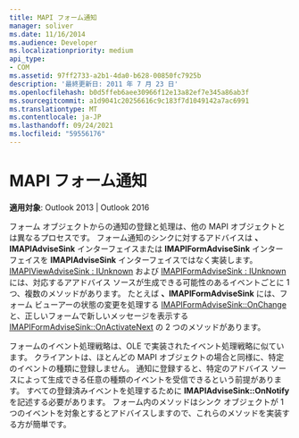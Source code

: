 ```yaml
---
title: MAPI フォーム通知
manager: soliver
ms.date: 11/16/2014
ms.audience: Developer
ms.localizationpriority: medium
api_type:
- COM
ms.assetid: 97ff2733-a2b1-4da0-b628-00850fc7925b
description: '最終更新日: 2011 年 7 月 23 日'
ms.openlocfilehash: b0d5ffeb6aee30966f12e13a82ef7e345a86ab3f
ms.sourcegitcommit: a1d9041c20256616c9c183f7d1049142a7ac6991
ms.translationtype: MT
ms.contentlocale: ja-JP
ms.lasthandoff: 09/24/2021
ms.locfileid: "59556176"
---
```

# <a name="mapi-forms-notifications"></a>MAPI フォーム通知

  
  
**適用対象**: Outlook 2013 | Outlook 2016 
  
フォーム オブジェクトからの通知の登録と処理は、他の MAPI オブジェクトとは異なるプロセスです。 フォーム通知のシンクに対するアドバイスは **、IMAPIAdviseSink** インターフェイスまたは **IMAPIFormAdviseSink** インターフェイスを **IMAPIAdviseSink** インターフェイスではなく実装します。 [IMAPIViewAdviseSink : IUnknown](imapiviewadvisesinkiunknown.md) および [IMAPIFormAdviseSink : IUnknown](imapiformadvisesinkiunknown.md) には、対応するアアドバイス ソースが生成できる可能性のあるイベントごとに 1 つ、複数のメソッドがあります。 たとえば **、IMAPIFormAdviseSink** には、フォーム ビューアーの状態の変更を処理する [IMAPIFormAdviseSink::OnChange](imapiformadvisesink-onchange.md) と、正しいフォームで新しいメッセージを表示する [IMAPIFormAdviseSink::OnActivateNext](imapiformadvisesink-onactivatenext.md) の 2 つのメソッドがあります。 
  
フォームのイベント処理戦略は、OLE で実装されたイベント処理戦略に似ています。 クライアントは、ほとんどの MAPI オブジェクトの場合と同様に、特定のイベントの種類に登録しません。 通知に登録すると、特定のアドバイス ソースによって生成できる任意の種類のイベントを受信できるという前提があります。 すべての登録済みイベントを処理するために **IMAPIAdviseSink::OnNotify** を記述する必要があります。 フォーム内のメソッドはシンク オブジェクトが 1 つのイベントを対象とするとアドバイスしますので、これらのメソッドを実装する方が簡単です。 
  

